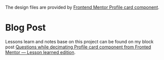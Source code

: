 
The design files are provided by [Frontend Mentor Profile card component](https://www.frontendmentor.io/challenges/profile-card-component-cfArpWshJ).

# Blog Post
Lessons learn and notes base on this project can be found on my block post [Questions while decimating Profile card component from Fronted Mentor — Lesson learned edition](https://royeraadames.medium.com/questions-while-decimating-profile-card-component-from-fronted-mentor-lesson-learned-edition-27ee1f692754).


